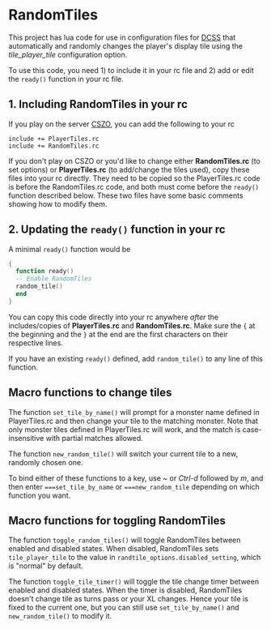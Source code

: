 RandomTiles
===========

This project has lua code for use in configuration files for
[DCSS](http://crawl.develz.org/wordpress/) that automatically and randomly
changes the player's display tile using the *tile_player_tile* configuration
option.

To use this code, you need 1) to include it in your rc file and 2) add or edit
the `ready()` function in your rc file.

## 1. Including RandomTiles in your rc

If you play on the server [CSZO](http://crawl.s-z.org/), you can add the
following to your rc

```
include += PlayerTiles.rc
include += RandomTiles.rc
```

If you don't play on CSZO or you'd like to change either **RandomTiles.rc** (to
set options) or **PlayerTiles.rc** (to add/change the tiles used), copy these
files into your rc directly. They need to be copied so the PlayerTiles.rc code
is before the RandomTiles.rc code, and both must come before the `ready()`
function described below. These two files have some basic comments showing how
to modify them.

## 2. Updating the `ready()` function in your rc

A minimal `ready()` function would be

```lua
{
  function ready()
  -- Enable RandomTiles
  random_tile()
  end
}
```

You can copy this code directly into your rc anywhere *after* the
includes/copies of **PlayerTiles.rc** and **RandomTiles.rc**. Make sure the `{`
at the beginning and the `}` at the end are the first characters on their
respective lines.

If you have an existing `ready()` defined, add `random_tile()` to any line of
this function.

## Macro functions to change tiles

The function `set_tile_by_name()` will prompt for a monster name defined in
PlayerTiles.rc and then change your tile to the matching monster. Note that
only monster tiles defined in PlayerTiles.rc will work, and the match is
case-insensitive with partial matches allowed.

The function `new_random_tile()` will switch your current tile to a new, randomly
chosen one.

To bind either of these functions to a key, use *~* or *Ctrl-d* followed by
*m*, and then enter `===set_tile_by_name` or `===new_random_tile` depending on
which function you want.

## Macro functions for toggling RandomTiles

The function `toggle_random_tiles()` will toggle RandomTiles between enabled
and disabled states. When disabled, RandomTiles sets `tile_player_tile` to the
value in `randtile_options.disabled_setting`, which is "normal" by default.

The function `toggle_tile_timer()` will toggle the tile change timer between
enabled and disabled states. When the timer is disabled, RandomTiles doesn't
change tile as turns pass or your XL changes. Hence your tile is fixed to the
current one, but you can still use `set_tile_by_name()` and `new_random_tile()`
to modify it.

